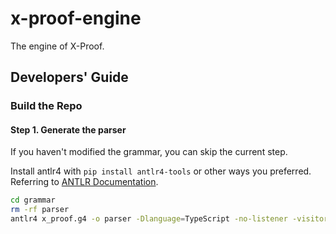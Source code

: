# x-proof-engine

The engine of X-Proof.

## Developers' Guide

### Build the Repo

#### Step 1. Generate the parser

If you haven't modified the grammar, you can skip the current step.

Install antlr4 with `pip install antlr4-tools` or other ways you preferred. Referring to [ANTLR Documentation](https://www.antlr.org/).

```bash
cd grammar
rm -rf parser
antlr4 x_proof.g4 -o parser -Dlanguage=TypeScript -no-listener -visitor
```
